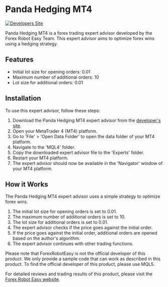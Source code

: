# Panda Hedging MT4

[![Developers Site](https://img.shields.io/badge/Developer's%20Site-forexroboteasy.com-blue)](https://forexroboteasy.com/forex-robot-review/panda-hedging-mt4-review-optimize-forex-wins-no-backtest/)

Panda Hedging MT4 is a forex trading expert advisor developed by the Forex Robot Easy Team. This expert advisor aims to optimize forex wins using a hedging strategy. 

## Features

- Initial lot size for opening orders: 0.01
- Maximum number of additional orders: 10
- Lot size for additional orders: 0.01

## Installation

To use this expert advisor, follow these steps:

1. Download the Panda Hedging MT4 expert advisor from the [developer's site](https://forexroboteasy.com/forex-robot-review/panda-hedging-mt4-review-optimize-forex-wins-no-backtest/).
2. Open your MetaTrader 4 (MT4) platform.
3. Go to 'File' > 'Open Data Folder' to open the data folder of your MT4 platform.
4. Navigate to the 'MQL4' folder.
5. Copy the downloaded expert advisor file to the 'Experts' folder.
6. Restart your MT4 platform.
7. The expert advisor should now be available in the 'Navigator' window of your MT4 platform.

## How it Works

The Panda Hedging MT4 expert advisor uses a simple strategy to optimize forex wins. 

1. The initial lot size for opening orders is set to 0.01.
2. The maximum number of additional orders is set to 10.
3. The lot size for additional orders is set to 0.01.
4. The expert advisor checks if the price goes against the initial order.
5. If the price goes against the initial order, additional orders are opened based on the author's algorithm.
6. The expert advisor continues with other trading functions.

Please note that ForexRobotEasy is not the official developer of this product. We only provide a sample code that can work as described in this product. To find the official developer of this product, please use MQL5.

For detailed reviews and trading results of this product, please visit the [Forex Robot Easy website](https://forexroboteasy.com/forex-robot-review/panda-hedging-mt4-review-optimize-forex-wins-no-backtest/).
